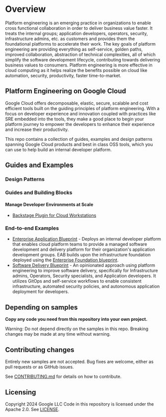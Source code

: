 # Overview

Platform engineering is an emerging practice in organizations to enable cross
functional collaboration in order to deliver business value faster. It treats
the internal groups; application developers, operators, security,
infrastructure admins, etc. as customers and provides them the foundational
platforms to accelerate their work. The key goals of platform engineering are
providing everything as self-service, golden paths, improved collaboration,
abstraction of technical complexities, all of which simplify the software
development lifecycle, contributing towards delivering business values to
consumers. Platform engineering is more effective in cloud computing as it
helps realize the benefits possible on cloud like automation, security,
productivity, faster time-to-market.

## Platform Engineering on Google Cloud

Google Cloud offers decomposable, elastic, secure, scalable and cost efficient
tools built on the guiding principles of platform engineering. With a focus on
developer experience and innovation coupled with practices like SRE embedded
into the tools, they make a good place to begin your platform journey to
empower the developers to enhance their experience and increase their
productivity.

This repo contains a collection of guides, examples and design patterns
spanning Google Cloud products and best in class OSS tools, which you can use
to help build an internal developer platform.

## Guides and Examples

### Design Patterns

### Guides and Building Blocks

#### Manage Developer Environments at Scale

*   [Backstage Plugin for Cloud Workstations][backstage-cloudworkstations]

### End-to-end Examples

*   [Enterprise Application Blueprint][enterprise-app-blueprint] - Deploys an
    internal developer platform that enables cloud platform teams to provide a
    managed software development and delivery platform for their organization's
    application development groups. EAB builds upon the infrastructure
    foundation deployed using the
    [Enterprise Foundation blueprint][enterprise-foundation-blueprint].
*   [Software Delivery Blueprint][software-delivery-blueprint] - An opinionated
    approach using platform engineering to improve software delivery,
    specifically for Infrastructure admins, Operators, Security specialists, and
    Application developers. It utilizes GitOps and self-service workflows to
    enable consistent infrastructure, automated security policies, and
    autonomous application deployment for developers.

## Depending on samples

**Copy any code you need from this repository into your own project.**

Warning: Do not depend directly on the samples in this repo. Breaking changes
may be made at any time without warning.

## Contributing changes

Entirely new samples are not accepted. Bug fixes are welcome, either as pull
requests or as GitHub issues.

See [CONTRIBUTING.md](docs/contributing.md) for details on how to contribute.

## Licensing

Copyright 2024 Google LLC
Code in this repository is licensed under the Apache 2.0. See [LICENSE](LICENSE).

<!-- LINKS: https://www.markdownguide.org/basic-syntax/#reference-style-links -->

[backstage-cloudworkstations]: https://github.com/googlecloudplatform/google-cloud-backstage-plugins
[enterprise-app-blueprint]: https://github.com/GoogleCloudPlatform/terraform-google-enterprise-application
[enterprise-foundation-blueprint]: https://github.com/terraform-google-modules/terraform-example-foundation/tree/master
[software-delivery-blueprint]: https://github.com/GoogleCloudPlatform/software-delivery-blueprint
